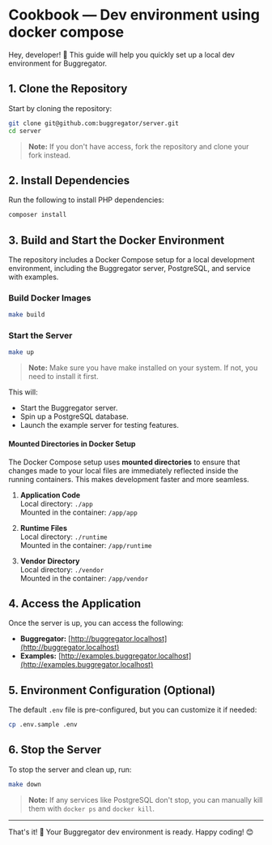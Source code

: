 # Cookbook — Dev environment using docker compose

Hey, developer! 🎉 This guide will help you quickly set up a local dev environment for Buggregator.

## 1. Clone the Repository

Start by cloning the repository:

```bash
git clone git@github.com:buggregator/server.git
cd server
```

> **Note:** If you don't have access, fork the repository and clone your fork instead.

## 2. Install Dependencies

Run the following to install PHP dependencies:

```bash
composer install
```

## 3. Build and Start the Docker Environment

The repository includes a Docker Compose setup for a local development environment, including the Buggregator server,
PostgreSQL, and service with examples.

### Build Docker Images

```bash
make build
```

### Start the Server

```bash
make up
```

> **Note:** Make sure you have make installed on your system. If not, you need to install it first.

This will:

- Start the Buggregator server.
- Spin up a PostgreSQL database.
- Launch the example server for testing features.

#### Mounted Directories in Docker Setup

The Docker Compose setup uses **mounted directories** to ensure that changes made to your local files are immediately
reflected inside the running containers. This makes development faster and more seamless.

1. **Application Code**  
   Local directory: `./app`  
   Mounted in the container: `/app/app`

2. **Runtime Files**  
   Local directory: `./runtime`  
   Mounted in the container: `/app/runtime`

3. **Vendor Directory**  
   Local directory: `./vendor`  
   Mounted in the container: `/app/vendor`

## 4. Access the Application

Once the server is up, you can access the following:

- **Buggregator:** [http://buggregator.localhost](http://buggregator.localhost)
- **Examples:** [http://examples.buggregator.localhost](http://examples.buggregator.localhost)

## 5. Environment Configuration (Optional)

The default `.env` file is pre-configured, but you can customize it if needed:

```bash
cp .env.sample .env
```

## 6. Stop the Server

To stop the server and clean up, run:

```bash
make down
```

> **Note:** If any services like PostgreSQL don't stop, you can manually kill them with `docker ps` and `docker kill`.

---

That's it! 🚀 Your Buggregator dev environment is ready. Happy coding! 😊
